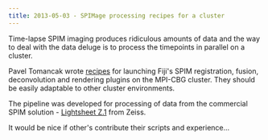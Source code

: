 ```yaml
---
title: 2013-05-03 - SPIMage processing recipes for a cluster
---
```


Time-lapse SPIM imaging produces ridiculous amounts of data and the way to deal with the data deluge is to process the timepoints in parallel on a cluster.

Pavel Tomancak wrote [recipes](/plugins/spim-registration/on-cluster) for launching Fiji's SPIM registration, fusion, deconvolution and rendering plugins on the MPI-CBG cluster. They should be easily adaptable to other cluster environments.

The pipeline was developed for processing of data from the commercial SPIM solution - [Lightsheet Z.1](http://microscopy.zeiss.com/microscopy/en_de/products/imaging-systems/lightsheet-z-1.html) from Zeiss.

It would be nice if other's contribute their scripts and experience...


